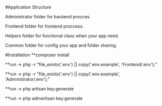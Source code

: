 #Application Structure
<p>Administrator folder for backend procces.
<p>Frontend folder for frontend proccess.
<p>Helpers folder for functional class when your app need.
<p>Common folder for config your app and folder sharing.

#Installation
**composer install

**run -> php -r "file_exists('.env') || copy('.env.example', 'Frontend/.env');"

**run -> php -r "file_exists('.env') || copy('.env.example', 'Administrator/.env');"

**run -> php artisan key:generate

**run -> php admartisan key:generate